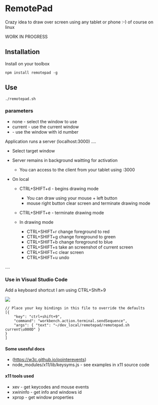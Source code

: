 # RemotePad

Crazy idea to draw over screen using any tablet or phone :-) of course on linux

WORK IN PROGRESS

## Installation

Install on your toolbox

```
npm install remotepad -g
```

## Use

```
./remotepad.sh
```

### parameters

- none - select the window to use
- current - use the current window
- <id> - use the window with id number

Application runs a server (localhost:3000) ....

- Select target window
- Server remains in background waitting for activation

  - You can access to the client from your tablet using <your-ip>:3000

- On local

  - CTRL+SHIFT+d - begins drawing mode
    - You can draw using your mouse + left button
    - mouse right button clear screen and terminate drawing mode
  - CTRL+SHIFT+e - terminate drawing mode

  - In drawing mode
    - CTRL+SHIFT+r change foreground to red
    - CTRL+SHIFT+g change foreground to green
    - CTRL+SHIFT+b change foreground to blue
    - CTRL+SHIFT+s take an screenshot of current screen
    - CTRL+SHIFT+c clear screen
    - CTRL+SHIFT+u undo

....

### Use in Visual Studio Code

Add a keyboard shortcut I am using CTRL+Shift+9

![](samples/vs_command.png)

```
// Place your key bindings in this file to override the defaults
[{
    "key": "ctrl+shift+9",
    "command": "workbench.action.terminal.sendSequence",
    "args": { "text": "~/dev_local/remotepad/remotepad.sh current\u000D" }
}
]
```

#### Some usesful docs

- (https://w3c.github.io/pointerevents)
- node_modules/x11/lib/keysyms.js - see examples in x11 source code

#### x11 tools used

- xev - get keycodes and mouse events
- xwininfo - get info and windows id
- xprop - get window properties
